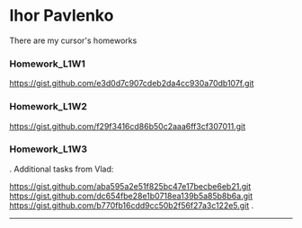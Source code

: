 # Ihor Pavlenko

There are my cursor's homeworks 

### Homework_L1W1

https://gist.github.com/e3d0d7c907cdeb2da4cc930a70db107f.git


### Homework_L1W2

https://gist.github.com/f29f3416cd86b50c2aaa6ff3cf307011.git

### Homework_L1W3
.
Additional tasks from  Vlad:

  https://gist.github.com/aba595a2e51f825bc47e17becbe6eb21.git
  https://gist.github.com/dc654fbe28e1b0718ea139b5a85b8b6a.git
  https://gist.github.com/b770fb16cdd9cc50b2f56f27a3c122e5.git
.

***
